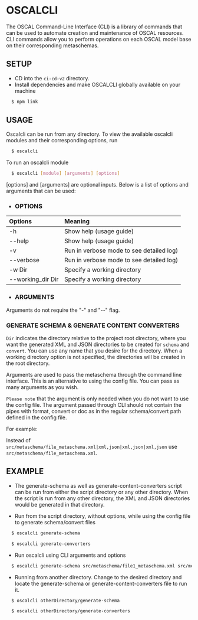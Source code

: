 # OSCALCLI

The OSCAL Command-Line Interface (CLI) is a library of commands that can be used to automate creation and maintenance of OSCAL resources. CLI commands allow you to perform operations on each OSCAL model base on their corresponding metaschemas.

## SETUP

- CD into the `ci-cd-v2` directory.
- Install dependencies and make OSCALCLI globally available on your machine

```sh
  $ npm link
```

## USAGE

Oscalcli can be run from any directory. To view the available oscalcli modules and their corresponding options, run

```sh
  $ oscalcli
```

To run an oscalcli module

```sh
  $ oscalcli [module] [arguments] [options] 
```

[options] and [arguments] are optional inputs. Below is a list of options and arguments that can be used:


- ### OPTIONS

| Options           | Meaning                                    |
| :---------------- | :----------------------------------------- |
| -h                | Show help (usage guide)                    |
| --help            | Show help (usage guide)                    |
| -v                | Run in verbose mode to see detailed log)   |
| --verbose         | Run in verbose mode to see detailed log)   |
| -w Dir            | Specify a working directory                |
| --working_dir Dir | Specify a working directory                |



- ### ARGUMENTS

Arguments do not require the "-" and "--" flag.

### GENERATE SCHEMA & GENERATE CONTENT CONVERTERS

`Dir` indicates the directory relative to the project root directory, where you want the generated XML and JSON directories to be created for `schema` and `convert`. You can use any name that you desire for the directory.
When a working directory option is not specified, the directories will be created in the root directory.

Arguments are used to pass the metaschema through the command line interface. This is an alternative to using the config file. You can pass as many arguments as you wish.

`Please note` that the argument is only needed when you do not want to use the config file. The argument passed through CLI should not contain the pipes with format, convert or doc as in the regular schema/convert path defined in the config file.

For example:

Instead of `src/metaschema/file_metaschema.xml|xml,json|xml,json|xml,json` use `src/metaschema/file_metaschema.xml`.

## EXAMPLE

- The generate-schema as well as generate-content-converters script can be run from either the script directory or any other directory. When the script is run from any other directory, the XML and JSON directories would be generated in that directory.

- Run from the script directory, without options, while using the config file to generate schema/convert files

```sh
  $ oscalcli generate-schema

  $ oscalcli generate-converters
```

- Run oscalcli using CLI arguments and options

```sh
  $ oscalcli generate-schema src/metaschema/file1_metaschema.xml src/metaschema/file2_metaschema.xml --verbose
```

- Running from another directory. Change to the desired directory and locate the generate-schema or generate-content-converters file to run it.

```sh
  $ oscalcli otherDirectory/generate-schema

  $ oscalcli otherDirectory/generate-converters
```

